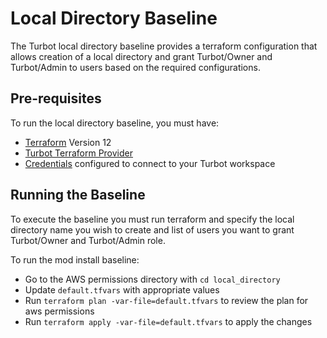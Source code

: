 # Local Directory Baseline

The Turbot local directory baseline provides a terraform configuration that allows creation of a local directory and grant Turbot/Owner and Turbot/Admin to users based on the required configurations.

## Pre-requisites

To run the local directory baseline, you must have:

- [Terraform](https://www.terraform.io) Version 12
- [Turbot Terraform Provider](https://github.com/turbotio/terraform-provider-turbot)
- [Credentials](https://turbot.com/v5/docs/reference/cli/installation#setup-your-turbot-credentials) configured to connect to your Turbot workspace

## Running the Baseline

To execute the baseline you must run terraform and specify the local directory name you wish to create and list of users you want to grant Turbot/Owner and Turbot/Admin role.

To run the mod install baseline:

- Go to the AWS permissions directory with `cd local_directory`
- Update `default.tfvars` with appropriate values
- Run `terraform plan -var-file=default.tfvars` to review the plan for aws permissions
- Run `terraform apply -var-file=default.tfvars` to apply the changes
